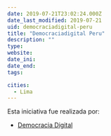 ```yaml
---
date: 2019-07-21T23:02:24.000Z
date_last_modified: 2019-07-21
uid: democraciadigital-peru
title: "Democraciadigital Peru"
description: ""
type: 
website: 
date_ini: 
date_end: 
tags:

cities: 
  - Lima
---
```


Esta iniciativa fue realizada por:

- [Democracia Digital](/organizaciones/democracia-digital)
